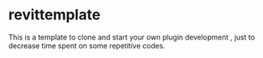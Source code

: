 # revittemplate


This is a template to clone and start your own plugin development , just to decrease time spent on some repetitive codes.
